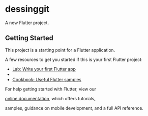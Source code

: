 # dessinggit


A new Flutter project.



## Getting Started


This project is a starting point for a Flutter application.


A few resources to get you started if this is your first Flutter project:


- [Lab: Write your first Flutter app](https://flutter.dev/docs/get-started/codelab)
- 
- [Cookbook: Useful Flutter samples](https://flutter.dev/docs/cookbook)


For help getting started with Flutter, view our

[online documentation](https://flutter.dev/docs), which offers tutorials,

samples, guidance on mobile development, and a full API reference.
